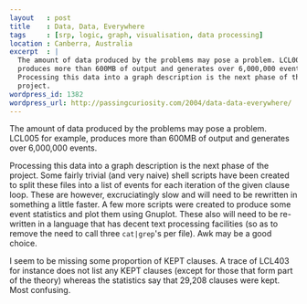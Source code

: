 ```yaml
--- 
layout   : post
title    : Data, Data, Everywhere
tags     : [srp, logic, graph, visualisation, data processing]
location : Canberra, Australia
excerpt  : |
  The amount of data produced by the problems may pose a problem. LCL005
  produces more than 600MB of output and generates over 6,000,000 events.
  Processing this data into a graph description is the next phase of the
  project.
wordpress_id: 1382
wordpress_url: http://passingcuriosity.com/2004/data-data-everywhere/
---
```


The amount of data produced by the problems may pose a problem. LCL005 for
example, produces more than 600MB of output and generates over 6,000,000
events.

Processing this data into a graph description is the next phase of the
project. Some fairly trivial (and very naive) shell scripts have been created
to split these files into a list of events for each iteration of the given
clause loop. These are however, excruciatingly slow and will need to be
rewritten in something a little faster. A few more scripts were created to
produce some event statistics and plot them using Gnuplot. These also will
need to be re-written in a language that has decent text processing facilities
(so as to remove the need to call three `cat|grep`'s per file). Awk may be a
good choice.

I seem to be missing some proportion of KEPT clauses. A trace of LCL403 for
instance does not list any KEPT clauses (except for those that form part of
the theory) whereas the statistics say that 29,208 clauses were kept. Most
confusing.
